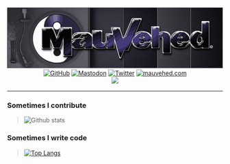 <p align="center">
	<a href="https://mauvehed.com"><img src="images/mauvehed_transparent.png"></a>
	<br>
	<a href="https://github.com/mauvehed"><img src="https://img.shields.io/github/followers/mauvehed.svg?label=GitHub&style=social" alt="GitHub"></a>
	<a href="https://defcon.social/@mauvehed"><img src="https://img.shields.io/mastodon/follow/mauvehed?domain=https%3A%2F%2Fdefcon.social&style=social" alt="Mastodon"></a>
	<a href="https://twitter.com/mauvehed"><img src="https://img.shields.io/twitter/follow/mauvehed?label=Twitter&style=social" alt="Twitter"></a>
	<a href="https://mauvehed.com"><img src="https://img.shields.io/website?down_color=red&style=social&up_color=purple&url=https%3A%2F%2Fmauvehed.com" alt="mauvehed.com"></a>
	<br>
	<a href="https://wakatime.com/@1f9ed656-acae-4d01-9576-e7375d9a2f67"><img src="https://wakatime.com/badge/user/1f9ed656-acae-4d01-9576-e7375d9a2f67.svg"></a>
</p>

---

### Sometimes I contribute
> ![Github stats](https://github-readme-stats.vercel.app/api?username=mauvehed&show_icons=true&theme=material-palenight)

### Sometimes I write code
> [![Top Langs](https://github-readme-stats.vercel.app/api/top-langs/?username=mauvehed&theme=material-palenight&layout=compact)](https://github.com/anuraghazra/github-readme-stats)

